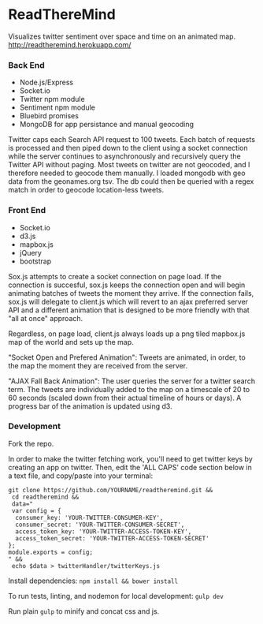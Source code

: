 # ReadThereMind

Visualizes twitter sentiment over space and time on an animated map.
http://readtheremind.herokuapp.com/

### Back End
* Node.js/Express
* Socket.io
* Twitter npm module
* Sentiment npm module
* Bluebird promises
* MongoDB for app persistance and manual geocoding

Twitter caps each Search API request to 100 tweets. Each batch of requests is processed and then piped down to the client using a socket connection while the server continues to asynchronously and recursively query the Twitter API without paging. Most tweets on twitter are not geocoded, and I therefore needed to geocode them manually. I loaded mongodb with geo data from the geonames.org tsv. The db could then be queried with a regex match in order to geocode location-less tweets.

### Front End
* Socket.io
* d3.js
* mapbox.js
* jQuery
* bootstrap

Sox.js attempts to create a socket connection on page load. If the connection is succesful, sox.js keeps the connection open and will begin animating batches of tweets the moment they arrive. If the connection fails, sox.js will delegate to client.js which will revert to an ajax preferred server API and a different animation that is designed to be more friendly with that "all at once" approach.

Regardless, on page load, client.js always loads up a png tiled mapbox.js map of the world and sets up the map.

"Socket Open and Prefered Animation": Tweets are animated, in order, to the map the moment they are received from the server.

"AJAX Fall Back Animation": The user queries the server for a twitter search term. The tweets are individually added to the map on a timescale of 20 to 60 seconds (scaled down from their actual timeline of hours or days). A progress bar of the animation is updated using d3.

### Development
Fork the repo.   

In order to make the twitter fetching work, you'll need to get twitter keys by creating an app on twitter. Then, edit the 'ALL CAPS' code section below in a text file, and copy/paste into your terminal:   

```
git clone https://github.com/YOURNAME/readtheremind.git &&   
 cd readtheremind &&   
 data="   
 var config = {   
  consumer_key: 'YOUR-TWITTER-CONSUMER-KEY',   
  consumer_secret: 'YOUR-TWITTER-CONSUMER-SECRET',   
  access_token_key: 'YOUR-TWITTER-ACCESS-TOKEN-KEY',   
  access_token_secret: 'YOUR-TWITTER-ACCESS-TOKEN-SECRET'   
};   
module.exports = config;   
" &&   
 echo $data > twitterHandler/twitterKeys.js
```

Install dependencies:
`npm install && bower install`

To run tests, linting, and nodemon for local development:
`gulp dev`

Run plain  `gulp` to minify and concat css and js.

